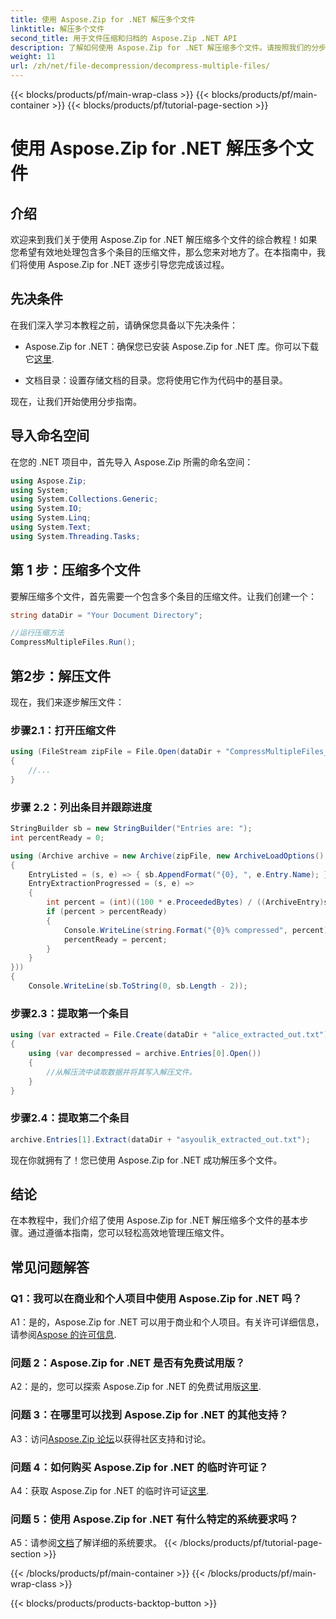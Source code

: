 ```yaml
---
title: 使用 Aspose.Zip for .NET 解压多个文件
linktitle: 解压多个文件
second_title: 用于文件压缩和归档的 Aspose.Zip .NET API
description: 了解如何使用 Aspose.Zip for .NET 解压缩多个文件。请按照我们的分步指南进行高效的文件管理。
weight: 11
url: /zh/net/file-decompression/decompress-multiple-files/
---
```


{{< blocks/products/pf/main-wrap-class >}}
{{< blocks/products/pf/main-container >}}
{{< blocks/products/pf/tutorial-page-section >}}

# 使用 Aspose.Zip for .NET 解压多个文件

## 介绍

欢迎来到我们关于使用 Aspose.Zip for .NET 解压缩多个文件的综合教程！如果您希望有效地处理包含多个条目的压缩文件，那么您来对地方了。在本指南中，我们将使用 Aspose.Zip for .NET 逐步引导您完成该过程。

## 先决条件

在我们深入学习本教程之前，请确保您具备以下先决条件：

-  Aspose.Zip for .NET：确保您已安装 Aspose.Zip for .NET 库。你可以下载它[这里](https://releases.aspose.com/zip/net/).

- 文档目录：设置存储文档的目录。您将使用它作为代码中的基目录。

现在，让我们开始使用分步指南。

## 导入命名空间

在您的 .NET 项目中，首先导入 Aspose.Zip 所需的命名空间：

```csharp
using Aspose.Zip;
using System;
using System.Collections.Generic;
using System.IO;
using System.Linq;
using System.Text;
using System.Threading.Tasks;
```

## 第 1 步：压缩多个文件

要解压缩多个文件，首先需要一个包含多个条目的压缩文件。让我们创建一个：

```csharp
string dataDir = "Your Document Directory";

//运行压缩方法
CompressMultipleFiles.Run();
```

## 第2步：解压文件

现在，我们来逐步解压文件：

### 步骤2.1：打开压缩文件

```csharp
using (FileStream zipFile = File.Open(dataDir + "CompressMultipleFiles_out.zip", FileMode.Open))
{
    //...
}
```

### 步骤 2.2：列出条目并跟踪进度

```csharp
StringBuilder sb = new StringBuilder("Entries are: ");
int percentReady = 0;

using (Archive archive = new Archive(zipFile, new ArchiveLoadOptions()
{
    EntryListed = (s, e) => { sb.AppendFormat("{0}, ", e.Entry.Name); },
    EntryExtractionProgressed = (s, e) =>
    {
        int percent = (int)((100 * e.ProceededBytes) / ((ArchiveEntry)s).UncompressedSize);
        if (percent > percentReady)
        {
            Console.WriteLine(string.Format("{0}% compressed", percent));
            percentReady = percent;
        }
    }
}))
{
    Console.WriteLine(sb.ToString(0, sb.Length - 2));
```

### 步骤2.3：提取第一个条目

```csharp
using (var extracted = File.Create(dataDir + "alice_extracted_out.txt"))
{
    using (var decompressed = archive.Entries[0].Open())
    {
        //从解压流中读取数据并将其写入解压文件。
    }
}
```

### 步骤2.4：提取第二个条目

```csharp
archive.Entries[1].Extract(dataDir + "asyoulik_extracted_out.txt");
```

现在你就拥有了！您已使用 Aspose.Zip for .NET 成功解压多个文件。

## 结论

在本教程中，我们介绍了使用 Aspose.Zip for .NET 解压缩多个文件的基本步骤。通过遵循本指南，您可以轻松高效地管理压缩文件。

## 常见问题解答

### Q1：我可以在商业和个人项目中使用 Aspose.Zip for .NET 吗？

 A1：是的，Aspose.Zip for .NET 可以用于商业和个人项目。有关许可详细信息，请参阅[Aspose 的许可信息](https://purchase.aspose.com/buy).

### 问题 2：Aspose.Zip for .NET 是否有免费试用版？

A2：是的，您可以探索 Aspose.Zip for .NET 的免费试用版[这里](https://releases.aspose.com/zip/net).

### 问题 3：在哪里可以找到 Aspose.Zip for .NET 的其他支持？

 A3：访问[Aspose.Zip 论坛](https://forum.aspose.com/c/zip/37)以获得社区支持和讨论。

### 问题 4：如何购买 Aspose.Zip for .NET 的临时许可证？

 A4：获取 Aspose.Zip for .NET 的临时许可证[这里](https://purchase.aspose.com/temporary-license/).

### 问题 5：使用 Aspose.Zip for .NET 有什么特定的系统要求吗？

 A5：请参阅[文档](https://reference.aspose.com/zip/net/)了解详细的系统要求。
{{< /blocks/products/pf/tutorial-page-section >}}

{{< /blocks/products/pf/main-container >}}
{{< /blocks/products/pf/main-wrap-class >}}

{{< blocks/products/products-backtop-button >}}
